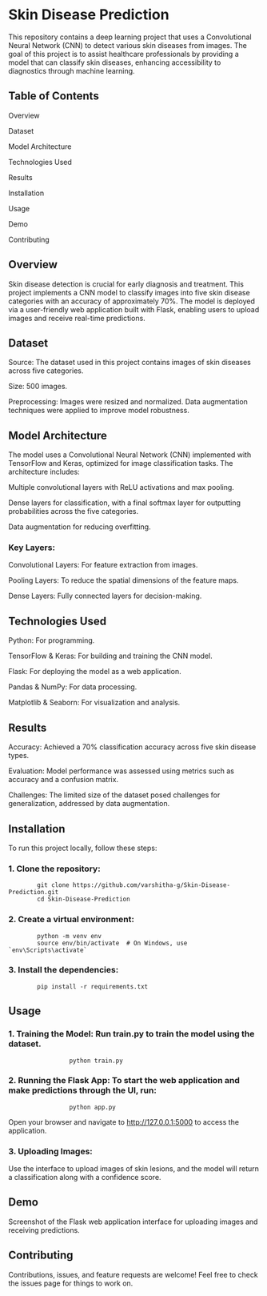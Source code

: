 # Skin Disease Prediction

This repository contains a deep learning project that uses a Convolutional Neural Network (CNN) to detect various skin diseases from images. The goal of this project is to assist healthcare professionals by providing a model that can classify skin diseases, enhancing accessibility to diagnostics through machine learning.

## Table of Contents

   Overview
   
   Dataset
   
   Model Architecture
   
   Technologies Used
   
   Results
   
   Installation
   
   Usage
   
   Demo
   
   Contributing
## Overview

Skin disease detection is crucial for early diagnosis and treatment. This project implements a CNN model to classify images into five skin disease categories with an accuracy of approximately 70%. The model is deployed via a user-friendly web application built with Flask, enabling users to upload images and receive real-time predictions.

## Dataset

Source: The dataset used in this project contains images of skin diseases across five categories.

Size: 500 images.

Preprocessing: Images were resized and normalized. Data augmentation techniques were applied to improve model robustness.
## Model Architecture

The model uses a Convolutional Neural Network (CNN) implemented with TensorFlow and Keras, optimized for image classification tasks. The architecture includes:

Multiple convolutional layers with ReLU activations and max pooling.

Dense layers for classification, with a final softmax layer for outputting probabilities across the five categories.

Data augmentation for reducing overfitting.

### Key Layers:
Convolutional Layers: For feature extraction from images.

Pooling Layers: To reduce the spatial dimensions of the feature maps.

Dense Layers: Fully connected layers for decision-making.
## Technologies Used

Python: For programming.

TensorFlow & Keras: For building and training the CNN model.

Flask: For deploying the model as a web application.

Pandas & NumPy: For data processing.

Matplotlib & Seaborn: For visualization and analysis.
## Results

Accuracy: Achieved a 70% classification accuracy across five skin disease types.

Evaluation: Model performance was assessed using metrics such as accuracy and a confusion matrix.

Challenges: The limited size of the dataset posed challenges for generalization, addressed by data augmentation.

## Installation

To run this project locally, follow these steps:

### 1. Clone the repository:
            git clone https://github.com/varshitha-g/Skin-Disease-Prediction.git
            cd Skin-Disease-Prediction
### 2. Create a virtual environment:
            python -m venv env
            source env/bin/activate  # On Windows, use `env\Scripts\activate`
### 3. Install the dependencies:
            pip install -r requirements.txt
## Usage

### 1. Training the Model: Run train.py to train the model using the dataset.
                     python train.py
### 2. Running the Flask App: To start the web application and make predictions through the UI, run:
                     python app.py
Open your browser and navigate to http://127.0.0.1:5000 to access the application.
### 3. Uploading Images: 

Use the interface to upload images of skin lesions, and the model will return a classification along with a confidence score.
## Demo

Screenshot of the Flask web application interface for uploading images and receiving predictions.
## Contributing

Contributions, issues, and feature requests are welcome! Feel free to check the issues page for things to work on.



